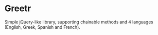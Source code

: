 # Greetr

Simple jQuery-like library, supporting chainable methods and 4 languages (English, Greek, Spanish and French).